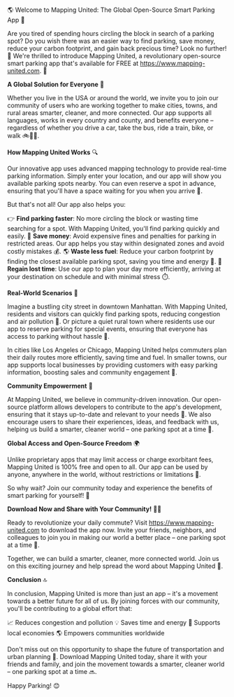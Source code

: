 🌎 Welcome to Mapping United: The Global Open-Source Smart Parking App 🌟

Are you tired of spending hours circling the block in search of a parking spot? Do you wish there was an easier way to find parking, save money, reduce your carbon footprint, and gain back precious time? Look no further! 🎉 We're thrilled to introduce Mapping United, a revolutionary open-source smart parking app that's available for FREE at https://www.mapping-united.com. 🌟

**A Global Solution for Everyone** 💪

Whether you live in the USA or around the world, we invite you to join our community of users who are working together to make cities, towns, and rural areas smarter, cleaner, and more connected. Our app supports all languages, works in every country and county, and benefits everyone – regardless of whether you drive a car, take the bus, ride a train, bike, or walk 🚲🚌🚂.

**How Mapping United Works** 🔍

Our innovative app uses advanced mapping technology to provide real-time parking information. Simply enter your location, and our app will show you available parking spots nearby. You can even reserve a spot in advance, ensuring that you'll have a space waiting for you when you arrive 📅.

But that's not all! Our app also helps you:

👉 **Find parking faster**: No more circling the block or wasting time searching for a spot. With Mapping United, you'll find parking quickly and easily.
💸 **Save money**: Avoid expensive fines and penalties for parking in restricted areas. Our app helps you stay within designated zones and avoid costly mistakes 💰.
🌎 **Waste less fuel**: Reduce your carbon footprint by finding the closest available parking spot, saving you time and energy 🚗.
💪 **Regain lost time**: Use our app to plan your day more efficiently, arriving at your destination on schedule and with minimal stress ⏱️.

**Real-World Scenarios** 🌈

Imagine a bustling city street in downtown Manhattan. With Mapping United, residents and visitors can quickly find parking spots, reducing congestion and air pollution 💨. Or picture a quiet rural town where residents use our app to reserve parking for special events, ensuring that everyone has access to parking without hassle 🎉.

In cities like Los Angeles or Chicago, Mapping United helps commuters plan their daily routes more efficiently, saving time and fuel. In smaller towns, our app supports local businesses by providing customers with easy parking information, boosting sales and community engagement 💼.

**Community Empowerment** 👫

At Mapping United, we believe in community-driven innovation. Our open-source platform allows developers to contribute to the app's development, ensuring that it stays up-to-date and relevant to your needs 🤝. We also encourage users to share their experiences, ideas, and feedback with us, helping us build a smarter, cleaner world – one parking spot at a time 🔩.

**Global Access and Open-Source Freedom** 🌍

Unlike proprietary apps that may limit access or charge exorbitant fees, Mapping United is 100% free and open to all. Our app can be used by anyone, anywhere in the world, without restrictions or limitations 🌈.

So why wait? Join our community today and experience the benefits of smart parking for yourself! 🎉

**Download Now and Share with Your Community!** 📱👥

Ready to revolutionize your daily commute? Visit https://www.mapping-united.com to download the app now. Invite your friends, neighbors, and colleagues to join you in making our world a better place – one parking spot at a time 💬.

Together, we can build a smarter, cleaner, more connected world. Join us on this exciting journey and help spread the word about Mapping United 🌟.

**Conclusion** 🔝

In conclusion, Mapping United is more than just an app – it's a movement towards a better future for all of us. By joining forces with our community, you'll be contributing to a global effort that:

📈 Reduces congestion and pollution
💡 Saves time and energy
💸 Supports local economies
🌎 Empowers communities worldwide

Don't miss out on this opportunity to shape the future of transportation and urban planning 🚀. Download Mapping United today, share it with your friends and family, and join the movement towards a smarter, cleaner world – one parking spot at a time 🔜.

Happy Parking! 😊